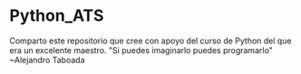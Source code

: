# Python_ATS
Comparto este repositorio que cree con apoyo del curso de Python del que era un excelente maestro. 
"Si puedes imaginarlo puedes programarlo" 
~Alejandro Taboada
